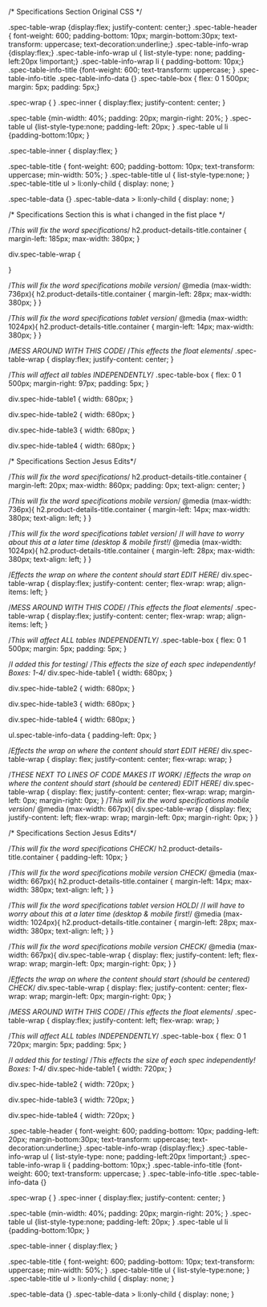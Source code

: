 /* Specifications Section Original CSS */

.spec-table-wrap {display:flex; justify-content: center;}
.spec-table-header { font-weight: 600; padding-bottom: 10px; margin-bottom:30px; text-transform: uppercase; text-decoration:underline;}
.spec-table-info-wrap {display:flex;}
.spec-table-info-wrap ul { list-style-type: none; padding-left:20px !important;}
.spec-table-info-wrap li { padding-bottom: 10px;}
.spec-table-info-title {font-weight: 600;  text-transform: uppercase; }
.spec-table-info-title
.spec-table-info-data {}
.spec-table-box { flex: 0 1 500px;
  margin: 5px; padding: 5px;}

.spec-wrap { }
.spec-inner { display:flex; justify-content: center; }

.spec-table {min-width: 40%; padding: 20px; margin-right: 20%; }
.spec-table ul {list-style-type:none; padding-left: 20px; }
.spec-table ul li {padding-bottom:10px;  }

.spec-table-inner { display:flex; }

.spec-table-title { font-weight: 600; padding-bottom: 10px; text-transform: uppercase; min-width: 50%; }
.spec-table-title ul { list-style-type:none; }
.spec-table-title ul > li:only-child {
  display: none;
}

.spec-table-data {}
.spec-table-data > li:only-child {
  display: none;
}







/* Specifications Section this is what i changed in the fist place */

/*This will fix the word specifications*/
h2.product-details-title.container {
  margin-left: 185px;
  max-width: 380px;
}

div.spec-table-wrap {

}

/*This will fix the word specifications mobile version*/
@media (max-width: 736px){
  h2.product-details-title.container {
    margin-left: 28px;
    max-width: 380px;
  }
}

/*This will fix the word specifications tablet version*/
@media (max-width: 1024px){
  h2.product-details-title.container {
    margin-left: 14px;
    max-width: 380px;
  }
}



/*MESS AROUND WITH THIS CODE*/
/*This effects the float elements*/
.spec-table-wrap {
  display:flex; 
 justify-content: center;
}

/*This will affect all tables INDEPENDENTLY*/
.spec-table-box { 
  flex: 0 1 500px;
  margin-right: 97px;
  padding: 5px;
}

div.spec-hide-table1 {
    width: 680px;
}

div.spec-hide-table2 {
    width: 680px;
}

div.spec-hide-table3 {
    width: 680px;
}

div.spec-hide-table4 {
    width: 680px;
}


/* Specifications Section Jesus Edits*/

/*This will fix the word specifications*/
h2.product-details-title.container {
  margin-left: 20px;
  max-width: 860px;
  padding: 0px;
  text-align: center;
}

/*This will fix the word specifications mobile version*/
@media (max-width: 736px){
  h2.product-details-title.container {
    margin-left: 14px;
    max-width: 380px;
    text-align: left;
  }
}

/*This will fix the word specifications tablet version*/
/*I will have to worry about this at a later time (desktop & mobile first!*/
@media (max-width: 1024px){
  h2.product-details-title.container {
    margin-left: 28px;
    max-width: 380px;
    text-align: left;
  }
}

/*Effects the wrap on where the content should start EDIT HERE*/
div.spec-table-wrap {
  display:flex; 
  justify-content: center;
  flex-wrap: wrap;
  align-items: left;
}

/*MESS AROUND WITH THIS CODE*/
/*This effects the float elements*/
.spec-table-wrap {
  display:flex; 
  justify-content: center;
  flex-wrap: wrap;
  align-items: left;
}

/*This will affect ALL tables INDEPENDENTLY*/
.spec-table-box { 
  flex: 0 1 500px;
  margin: 5px;
  padding: 5px;
}

/*I added this for testing*/
/*This effects the size of each spec independently! Boxes: 1-4*/
div.spec-hide-table1 {
  width: 680px;
}

div.spec-hide-table2 {
  width: 680px;
}

div.spec-hide-table3 {
  width: 680px;
}

div.spec-hide-table4 {
  width: 680px;
}

ul.spec-table-info-data {
padding-left: 0px;
}

/*Effects the wrap on where the content should start EDIT HERE*/
div.spec-table-wrap {
  display: flex; 
  justify-content: center;
  flex-wrap: wrap;
}

/*THESE NEXT TO LINES OF CODE MAKES IT WORK*/
/*Effects the wrap on where the content should start (should be centered) EDIT HERE*/
div.spec-table-wrap {
  display: flex; 
  justify-content: center;
  flex-wrap: wrap;
  margin-left: 0px;
  margin-right: 0px;
}
/*This will fix the word specifications mobile version*/
@media (max-width: 667px){
  div.spec-table-wrap {
    display: flex; 
    justify-content: left;
    flex-wrap: wrap;
    margin-left: 0px;
    margin-right: 0px;
  }
}



/* Specifications Section Jesus Edits*/

/*This will fix the word specifications CHECK*/
h2.product-details-title.container {
  padding-left: 10px;
}

/*This will fix the word specifications mobile version CHECK*/
@media (max-width: 667px){
  h2.product-details-title.container {
    margin-left: 14px;
    max-width: 380px;
    text-align: left;
  }
}

/*This will fix the word specifications tablet version HOLD*/
/*I will have to worry about this at a later time (desktop & mobile first!*/
@media (max-width: 1024px){
  h2.product-details-title.container {
    margin-left: 28px;
    max-width: 380px;
    text-align: left;
  }
}

/*This will fix the word specifications mobile version CHECK*/
@media (max-width: 667px){
  div.spec-table-wrap {
    display: flex; 
    justify-content: left;
    flex-wrap: wrap;
    margin-left: 0px;
    margin-right: 0px;
  }
}

/*Effects the wrap on where the content should start (should be centered) CHECK*/
div.spec-table-wrap {
  display: flex; 
  justify-content: center;
  flex-wrap: wrap;
  margin-left: 0px;
  margin-right: 0px;
}

/*MESS AROUND WITH THIS CODE*/
/*This effects the float elements*/
.spec-table-wrap {
  display:flex; 
  justify-content: left;
  flex-wrap: wrap;
}

/*This will affect ALL tables INDEPENDENTLY*/
.spec-table-box { 
  flex: 0 1 720px;
  margin: 5px;
  padding: 5px;
}

/*I added this for testing*/
/*This effects the size of each spec independently! Boxes: 1-4*/
div.spec-hide-table1 {
  width: 720px;
}

div.spec-hide-table2 {
  width: 720px;
}

div.spec-hide-table3 {
  width: 720px;
}

div.spec-hide-table4 {
  width: 720px;
}

.spec-table-header { font-weight: 600; padding-bottom: 10px; padding-left: 20px; margin-bottom:30px; text-transform: uppercase; text-decoration:underline;}
.spec-table-info-wrap {display:flex;}
.spec-table-info-wrap ul { list-style-type: none; padding-left:20px !important;}
.spec-table-info-wrap li { padding-bottom: 10px;}
.spec-table-info-title {font-weight: 600;  text-transform: uppercase; }
.spec-table-info-title
.spec-table-info-data {}

.spec-wrap { }
.spec-inner { display:flex; justify-content: center; }

.spec-table {min-width: 40%; padding: 20px; margin-right: 20%; }
.spec-table ul {list-style-type:none; padding-left: 20px; }
.spec-table ul li {padding-bottom:10px;   }

.spec-table-inner { display:flex; }



.spec-table-title { font-weight: 600; padding-bottom: 10px; text-transform: uppercase; min-width: 50%; }
.spec-table-title ul { list-style-type:none; }
.spec-table-title ul > li:only-child {
  display: none;
}

.spec-table-data {}
.spec-table-data > li:only-child {
  display: none;
}


